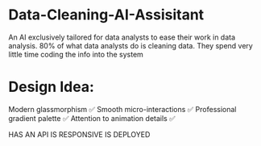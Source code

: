# Data-Cleaning-AI-Assisitant
An AI exclusively tailored for data analysts to ease their work in data analysis. 80% of 
what data analysts do is cleaning data. They spend very little time coding the info into
the system

# Design Idea:
Modern glassmorphism ✅
Smooth micro-interactions ✅
Professional gradient palette ✅
Attention to animation details ✅


HAS AN API
IS RESPONSIVE
IS DEPLOYED